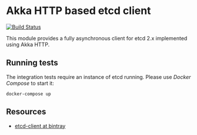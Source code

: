 # Akka HTTP based etcd client
[![Build Status][travis-ci-badge]][travis-ci-link]


This module provides a fully asynchronous client for etcd 2.x implemented using Akka HTTP.

## Running tests

The integration tests require an instance of etcd running. Please use _Docker Compose_
to start it:

```
docker-compose up
```

## Resources
* [etcd-client at bintray](https://bintray.com/maciej/maven/etcd-client/)

[travis-ci-badge]: https://travis-ci.org/maciej/etcd-client.svg
[travis-ci-link]: https://travis-ci.org/maciej/etcd-client
